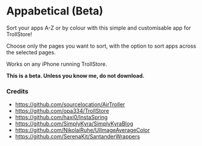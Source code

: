 # Appabetical (Beta)
Sort your apps A-Z or by colour with this simple and customisable app for TrollStore!

Choose only the pages you want to sort, with the option to sort apps across the selected pages.

Works on any iPhone running TrollStore.

**This is a beta. Unless you know me, do not download.**

### Credits
- https://github.com/sourcelocation/AirTroller
- https://github.com/opa334/TrollStore
- https://github.com/haxi0/InstaSpring
- https://github.com/SimplyKyra/SimplyKyraBlog
- https://github.com/NikolaiRuhe/UIImageAverageColor
- https://github.com/SerenaKit/SantanderWrappers
